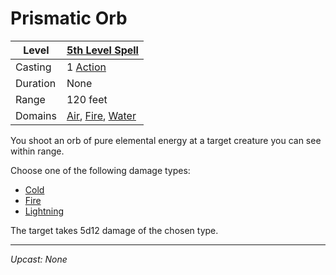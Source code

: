 # Prismatic Orb

| Level    | [5th Level Spell](5th%20Level%20Spells.md)                                                                                   |
| -------- | ---------------------------------------------------------------------------------------------------------------------------- |
| Casting  | 1 [Action](../../../../Game%20Procedures/Action.md)                                                                          |
| Duration | None                                                                                                                         |
| Range    | 120 feet                                                                                                                     |
| Domains  | [Air](../../../Spell%20Domains/Air.md), [Fire](../../../Spell%20Domains/Fire.md), [Water](../../../Spell%20Domains/Water.md) |

You shoot an orb of pure elemental energy at a target creature you can see within range.

Choose one of the following damage types:
- [Cold](../../../../Damage%20Types/Cold.md)
- [Fire](../../../Spell%20Domains/Fire.md)
- [Lightning](../../../../Damage%20Types/Lightning.md)

The target takes 5d12 damage of the chosen type.

---
*Upcast: None*
